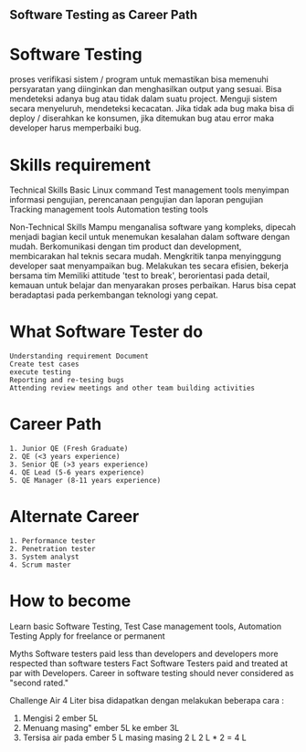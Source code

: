 ## Software Testing as Career Path

# Software Testing
proses verifikasi sistem / program untuk memastikan bisa memenuhi persyaratan yang diinginkan dan menghasilkan output yang sesuai.
Bisa mendeteksi adanya bug atau tidak dalam suatu project.
Menguji sistem secara menyeluruh, mendeteksi kecacatan.
Jika tidak ada bug maka bisa di deploy / diserahkan ke konsumen, jika ditemukan bug atau error maka developer harus memperbaiki bug.

# Skills requirement
Technical Skills
    Basic Linux command
    Test management tools
        menyimpan informasi pengujian, perencanaan pengujian dan laporan pengujian
    Tracking management tools
    Automation testing tools

Non-Technical Skills
    Mampu menganalisa software yang kompleks, dipecah menjadi bagian kecil untuk menemukan kesalahan dalam software dengan mudah.
    Berkomunikasi dengan tim product dan development, membicarakan hal teknis secara mudah. Mengkritik tanpa menyinggung developer saat menyampaikan bug.
    Melakukan tes secara efisien, bekerja bersama tim
    Memiliki attitude 'test to break', berorientasi pada detail, kemauan untuk belajar dan menyarakan proses perbaikan. Harus bisa cepat beradaptasi pada perkembangan teknologi yang cepat.

# What Software Tester do
    Understanding requirement Document
    Create test cases
    execute testing
    Reporting and re-tesing bugs
    Attending review meetings and other team building activities

# Career Path
    1. Junior QE (Fresh Graduate)
    2. QE (<3 years experience)
    3. Senior QE (>3 years experience)
    4. QE Lead (5-6 years experience)
    5. QE Manager (8-11 years experience)

# Alternate Career
    1. Performance tester
    2. Penetration tester
    3. System analyst
    4. Scrum master

# How to become
Learn basic Software Testing, Test Case management tools, Automation Testing
Apply for freelance or permanent

Myths
Software testers paid less than developers and developers more respected than software testers
Fact
Software Testers paid and treated at par with Developers. Career in software testing should never considered as "second rated."

Challenge
Air 4 Liter bisa didapatkan dengan melakukan beberapa cara :

1. Mengisi 2 ember 5L
2. Menuang masing" ember 5L ke ember 3L
3. Tersisa air pada ember 5 L masing masing 2 L
2 L * 2 = 4 L